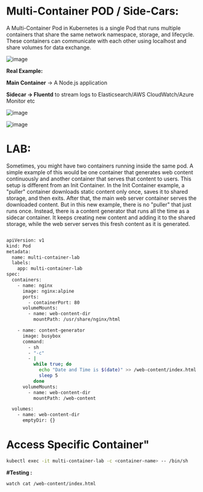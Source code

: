 # Multi-Container POD / Side-Cars:

A Multi-Container Pod in Kubernetes is a single Pod that runs multiple containers that share the same network namespace, storage, and lifecycle.
These containers can communicate with each other using localhost and share volumes for data exchange.

![image](https://github.com/user-attachments/assets/42eb69d1-b5d7-4f17-a1d0-258a4abd8905)


**Real Example:**

**Main Container** → A Node.js application

**Sidecar → Fluentd** to stream logs to Elasticsearch/AWS CloudWatch/Azure Monitor etc


![image](https://github.com/user-attachments/assets/b65e7941-fac3-4953-b975-e85abd8100fd)


![image](https://github.com/user-attachments/assets/92164a27-5c4f-4e25-91d5-b83824e467f9)



# **LAB:**

Sometimes, you might have two containers running inside the same pod. A simple example of this would be one container that generates web content continuously and another container that serves that content to users.
This setup is different from an Init Container. In the Init Container example, a "puller" container downloads static content only once, saves it to shared storage, and then exits. After that, the main web server container serves the downloaded content.
But in this new example, there is no "puller" that just runs once. Instead, there is a content generator that runs all the time as a sidecar container. It keeps creating new content and adding it to the shared storage, while the web server serves this fresh content as it is generated.


```bash

apiVersion: v1
kind: Pod
metadata:
  name: multi-container-lab
  labels:
    app: multi-container-lab
spec:
  containers:
    - name: nginx
      image: nginx:alpine
      ports:
        - containerPort: 80
      volumeMounts:
        - name: web-content-dir
          mountPath: /usr/share/nginx/html

    - name: content-generator
      image: busybox
      command: 
        - sh
        - "-c"
        - |
          while true; do
            echo "Date and Time is $(date)" >> /web-content/index.html
            sleep 5
          done
      volumeMounts:
        - name: web-content-dir
          mountPath: /web-content

  volumes:
    - name: web-content-dir
      emptyDir: {}


```



# Access Specific Container"

```bash
kubectl exec -it multi-container-lab -c <container-name> -- /bin/sh
```

**#Testing :**
```bash
watch cat /web-content/index.html
```

